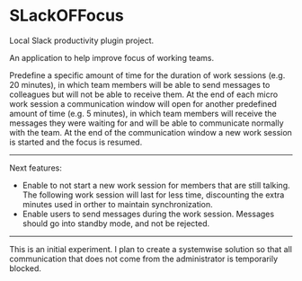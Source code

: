 # SLackOFFocus
Local Slack productivity plugin project.

An application to help improve focus of working teams. 

Predefine a specific amount of time for the duration of work sessions (e.g. 20 minutes), in which team members will be able to send messages to colleagues but will not be able to receive them. At the end of each micro work session a communication window will open for another predefined amount of time (e.g. 5 minutes), in which team members will receive the messages they were waiting for and will be able to communicate normally with the team. At the end of the communication window a new work session is started and the focus is resumed.

---

Next features:

  - Enable to not start a new work session for members that are still talking. The following work session will last for less time, discounting the extra minutes used in orther to maintain synchronization.
  - Enable users to send messages during the work session. Messages should go into standby mode, and not be rejected.
  

---

This is an initial experiment. I plan to create a systemwise solution so that all communication that does not come from the administrator is temporarily blocked.
